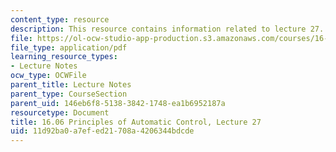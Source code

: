 ```yaml
---
content_type: resource
description: This resource contains information related to lecture 27.
file: https://ol-ocw-studio-app-production.s3.amazonaws.com/courses/16-06-principles-of-automatic-control-fall-2012/11d92ba0a7efed21708a4206344bdcde_MIT16_06F12_Lecture_27.pdf
file_type: application/pdf
learning_resource_types:
- Lecture Notes
ocw_type: OCWFile
parent_title: Lecture Notes
parent_type: CourseSection
parent_uid: 146eb6f8-5138-3842-1748-ea1b6952187a
resourcetype: Document
title: 16.06 Principles of Automatic Control, Lecture 27
uid: 11d92ba0-a7ef-ed21-708a-4206344bdcde
---
```

